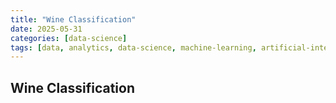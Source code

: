 ```yaml
---
title: "Wine Classification"
date: 2025-05-31
categories: [data-science]
tags: [data, analytics, data-science, machine-learning, artificial-intelligence]
---
```



## Wine Classification
